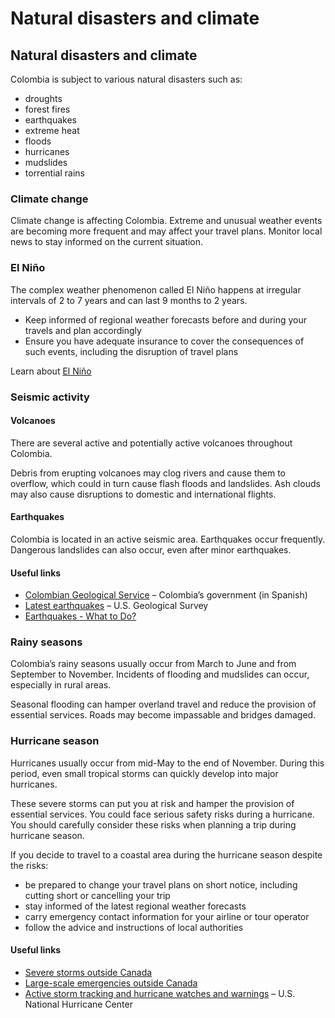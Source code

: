 # Natural disasters and climate

## Natural disasters and climate

Colombia is subject to various natural disasters such as:

* droughts
* forest fires
* earthquakes
* extreme heat
* floods
* hurricanes
* mudslides
* torrential rains

### Climate change

Climate change is affecting Colombia. Extreme and unusual weather events are becoming more frequent and may affect your travel plans. Monitor local news to stay informed on the current situation.

### El Niño

The complex weather phenomenon called El Niño happens at irregular intervals of 2 to 7 years and can last 9 months to 2 years.

* Keep informed of regional weather forecasts before and during your travels and plan accordingly
* Ensure you have adequate insurance to cover the consequences of such events, including the disruption of travel plans

Learn about [El Niño](https://www.canada.ca/en/environment-climate-change/services/weather-general-tools-resources/el-nino.html)

### Seismic activity

#### Volcanoes

There are several active and potentially active volcanoes throughout Colombia.

Debris from erupting volcanoes may clog rivers and cause them to overflow, which could in turn cause flash floods and landslides. Ash clouds may also cause disruptions to domestic and international flights.

#### Earthquakes

Colombia is located in an active seismic area. Earthquakes occur frequently. Dangerous landslides can also occur, even after minor earthquakes.

#### Useful links

* [Colombian Geological Service](http://www2.sgc.gov.co/ "Servicio GeolóGico Colombiano") – Colombia’s government (in Spanish)
* [Latest earthquakes](https://earthquake.usgs.gov/earthquakes/map/) – U.S. Geological Survey
* [Earthquakes - What to Do?](https://www.getprepared.gc.ca/cnt/rsrcs/pblctns/rthqks-wtd/index-en.aspx)

### Rainy seasons

Colombia’s rainy seasons usually occur from March to June and from September to November. Incidents of flooding and mudslides can occur, especially in rural areas.

Seasonal flooding can hamper overland travel and reduce the provision of essential services. Roads may become impassable and bridges damaged.

### Hurricane season

Hurricanes usually occur from mid-May to the end of November. During this period, even small tropical storms can quickly develop into major hurricanes.

These severe storms can put you at risk and hamper the provision of essential services. You could face serious safety risks during a hurricane. You should carefully consider these risks when planning a trip during hurricane season.

If you decide to travel to a coastal area during the hurricane season despite the risks:

* be prepared to change your travel plans on short notice, including cutting short or cancelling your trip
* stay informed of the latest regional weather forecasts
* carry emergency contact information for your airline or tour operator
* follow the advice and instructions of local authorities

#### Useful links

* [Severe storms outside Canada](https://travel.gc.ca/travelling/health-safety/hurricanes-typhoons-cyclones-monsoons )
* [Large-scale emergencies outside Canada](https://travel.gc.ca/assistance/emergency-info/large-scale-emergencies-abroad)
* [Active storm tracking and hurricane watches and warnings](http://www.nhc.noaa.gov/) – U.S. National Hurricane Center

### 

###